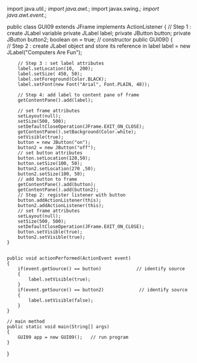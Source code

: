 import java.util.*;
import java.awt.*;
import javax.swing.*;
import java.awt.event.*;

public class GUI09 extends JFrame implements ActionListener
{
    // Step 1 : create JLabel variable
    private JLabel label;
    private JButton button;
    private JButton button2;
    boolean on = true;
    // constructor
    public GUI09()
    {   
        // Step 2 : create JLabel object and store its reference in label
        label = new JLabel("Computers Are Fun");
        
        // Step 3 : set label attributes
        label.setLocation(10,  200);
        label.setSize( 450, 50);
        label.setForeground(Color.BLACK);
        label.setFont(new Font("Arial", Font.PLAIN, 48));
        
        // Step 4: add label to content pane of frame
        getContentPane().add(label);
        
        // set frame attributes
        setLayout(null);                                 
        setSize(500, 500);                              
        setDefaultCloseOperation(JFrame.EXIT_ON_CLOSE);  
        getContentPane().setBackground(Color.white);
        setVisible(true);
        button = new JButton("on");
        button2 = new JButton("off");
        // set button attributes
        button.setLocation(120,50);
        button.setSize(100, 50);
        button2.setLocation(270 ,50);
        button2.setSize(100, 50);
        // add button to frame
        getContentPane().add(button);
        getContentPane().add(button2);
        // Step 2: register listener with button
        button.addActionListener(this);
        button2.addActionListener(this);  
        // set frame attributes
        setLayout(null);
        setSize(500, 500);
        setDefaultCloseOperation(JFrame.EXIT_ON_CLOSE);  
        button.setVisible(true);
        button2.setVisible(true);
    }
    
    
    public void actionPerformed(ActionEvent event)
    {
        if(event.getSource() == button)             // identify source
        {
            label.setVisible(true);
        }
        if(event.getSource() == button2)             // identify source
        {
            label.setVisible(false);
        }
    }
    
    // main method
    public static void main(String[] args)
    {
        GUI09 app = new GUI09();   // run program
    }
}  
